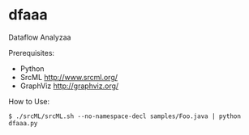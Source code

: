 # dfaaa

Dataflow Analyzaa

Prerequisites:

  * Python
  * SrcML http://www.srcml.org/
  * GraphViz http://graphviz.org/

How to Use:

    $ ./srcML/srcML.sh --no-namespace-decl samples/Foo.java | python dfaaa.py

